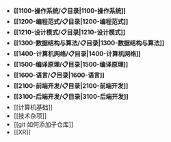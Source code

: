 - **[[1100-操作系统/📋目录|1100-操作系统]]**
- **[[1200-编程范式/📋目录|1200-编程范式]]**
- **[[1210-设计模式/📋目录|1210-设计模式]]**
- **[[1300-数据结构与算法/📋目录|1300-数据结构与算法]]**
- **[[1400-计算机网络/📋目录|1400-计算机网络]]**
- **[[1500-编译原理/📋目录|1500-编译原理]]**
- **[[1600-语言/📋目录|1600-语言]]**
- **[[2100-前端开发/📋目录|2100-前端开发]]**
- **[[3100-后端开发/📋目录|3100-后端开发]]**
- [[计算机基础]]
- [[技术杂项]]
- [[git 如何添加子仓库]]
- [[XR]]
